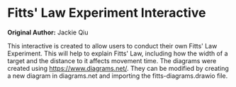 # Fitts' Law Experiment Interactive

**Original Author:** Jackie Qiu

This interactive is created to allow users to conduct their own Fitts' Law Experiment.
This will help to explain Fitts' Law, including how the width of a target and the distance to it affects movement time. 
The diagrams were created using https://www.diagrams.net/. They can be modified by creating a new diagram in
diagrams.net and importing the fitts-diagrams.drawio file.